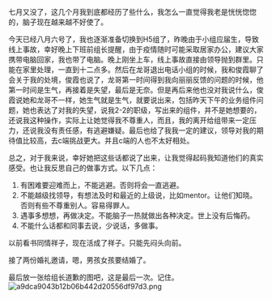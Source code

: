 七月又没了，这几个月我到底都经历了些什么，我怎么一直觉得我老是恍恍惚惚的，脑子现在越来越不好使了。

今天已经八月六号了，我也逐渐准备切换到H5组了，昨晚由于小组应届生，导致线上事故，幸好晚上下班前组长提醒，由于疫情随时可能采取居家办公，建议大家携带电脑回家，我也带了电脑。晚上刚坐上车，线上事故直接由领导抛到群里。只能在家里处理，一直到十二点多。然后在龙哥退出电话小组的时候，我和俊霞聊了会关于我的处境，俊霞也说了，龙哥第一时间得到我向丽丽反馈的问题的时候，他第一时间是生气，再接着是失望，最后是无奈。但是再后来他也没对我说什么，俊霞说她和龙哥不一样，她生气就是生气，就要说出来，包括昨天下午的业务组件问题，她也表达了对我的失望，说我2-2的职级，写出来的组件，并不是她想要的，还说我这种操作，实际上让她觉得我不尊重人，而且，我的离开给组带来一定压力，还说我没有责任感，有逃避嫌疑。最后也给了我我一定的建议，领导对我的期待值比较高，去c端挑战更大。并且c端的人也不太好相处。

总之，对于我来说，幸好她把这些话都说了出来，让我觉得起码我知道他们的真实感受。也让我反思自己的做事方式。以下几点：
1. 有困难要迎难而上，不能逃避。否则将会一直逃避。
2. 不能越级找领导，有想法及时和最近的上级说，比如mentor。让他们知晓。否则有些不尊重别人。容易得罪人。
3. 遇事多想想，再做决定。不能脑子一热就做出各种决定。世上没有后悔药。
4. 不能什么话都和同事去说，少说话，多做事。

以前看书同情祥子，现在活成了祥子。只能先闷头向前。


接了两份婚礼邀请，嗯，男孩女孩要结婚了。

最后放一张给组长道歉的图吧，这是最后一次。记住。
![a9dca9043b12b06b442d20556df97d3.png](https://upload-images.jianshu.io/upload_images/17538702-de0c13a4e34d752c.png?imageMogr2/auto-orient/strip%7CimageView2/2/w/1240)